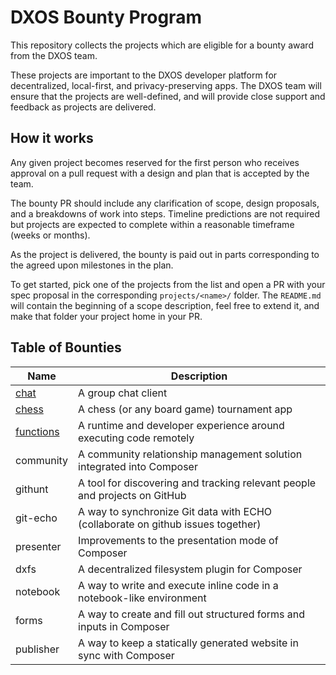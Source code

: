# DXOS Bounty Program

This repository collects the projects which are eligible for a bounty award from the DXOS team. 

These projects are important to the DXOS developer platform for decentralized, local-first, and privacy-preserving apps. The DXOS team will ensure that the projects are well-defined, and will provide close support and feedback as projects are delivered.

## How it works

Any given project becomes reserved for the first person who receives approval on a pull request with a design and plan that is accepted by the team.

The bounty PR should include any clarification of scope, design proposals, and a breakdowns of work into steps. Timeline predictions are not required but projects are expected to complete within a reasonable timeframe (weeks or months).

As the project is delivered, the bounty is paid out in parts corresponding to the agreed upon milestones in the plan.

To get started, pick one of the projects from the list and open a PR with your spec proposal in the corresponding `projects/<name>/` folder. The `README.md` will contain the beginning of a scope description, feel free to extend it, and make that folder your project home in your PR.

## Table of Bounties

| Name | Description |
| --- | --- |
| [chat](./projects/chat) | A group chat client |
| [chess](./projects/chess) | A chess (or any board game) tournament app |
| [functions](./projects/functions) | A runtime and developer experience around executing code remotely |
| community | A community relationship management solution integrated into Composer |
| githunt | A tool for discovering and tracking relevant people and projects on GitHub |
| git-echo | A way to synchronize Git data with ECHO (collaborate on github issues together) |
| presenter | Improvements to the presentation mode of Composer |
| dxfs | A decentralized filesystem plugin for Composer |
| notebook | A way to write and execute inline code in a notebook-like environment |
| forms | A way to create and fill out structured forms and inputs in Composer |
| publisher | A way to keep a statically generated website in sync with Composer |